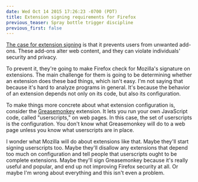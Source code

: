 ```yaml
---
date: Wed Oct 14 2015 17:26:23 -0700 (PDT)
title: Extension signing requirements for Firefox
previous_teaser: Spray bottle trigger discipline
previous_first: false
---
```

[The case  for extension signing](https://blog.mozilla.org/addons/2015/04/15/the-case-for-extension-signing/)
is that it prevents users from unwanted add-ons.
These add-ons alter web content, and they can violate individuals' security and
privacy.

To prevent it, they're going to make Firefox check for Mozilla's signature on
extensions.
The main challenge for them is going to be determining whether an extension does
these bad things, which isn't easy.
I'm not saying that because it's hard to analyze programs in general.
It's because the behavior of an extension depends not only on its code, but also
its configuration.

To make things more concrete about what extension configuration is, consider the
[Greasemonkey](https://addons.mozilla.org/en-US/firefox/addon/greasemonkey/)
extension.
It lets you run your own JavaScript code, called "userscripts," on web pages.
In this case, the set of userscripts is the configuration.
You don't know what Greasemonkey will do to a web page unless you know what
userscripts are in place.

I wonder what Mozilla will do about extensions like that.
Maybe they'll start signing userscripts too.
Maybe they'll disallow any extensions that depend too much on configuration and
tell people that userscripts ought to be complete extensions.
Maybe they'll sign Greasemonkey because it's really useful and popular, and end
up not improving Firefox security at all.
Or maybe I'm wrong about everything and this isn't even a problem.
